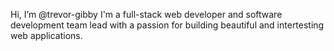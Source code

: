 Hi, I’m @trevor-gibby
I'm a full-stack web developer and software development team lead with a passion for building beautiful and intertesting web applications.


<!---
trevor-gibby/trevor-gibby is a ✨ special ✨ repository because its `README.md` (this file) appears on your GitHub profile.
You can click the Preview link to take a look at your changes.
--->
